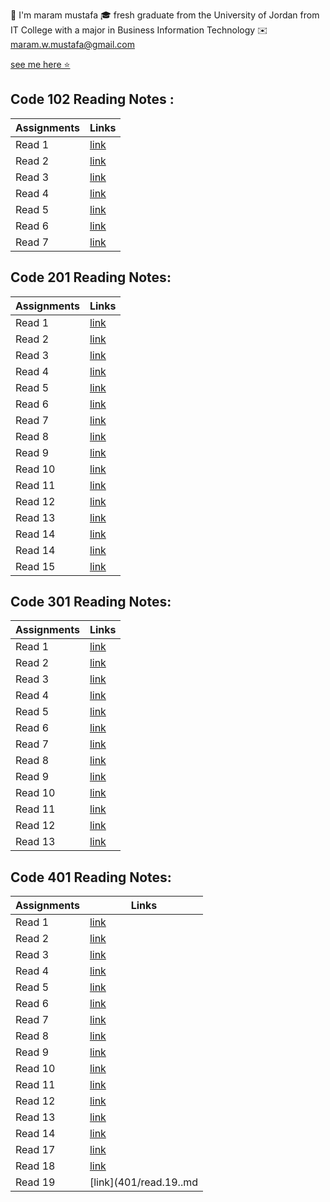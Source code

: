 📝 I'm maram mustafa
🎓 fresh graduate from the University of Jordan from IT College with a major in Business Information Technology
✉️ maram.w.mustafa@gmail.com

[see me here ⭐](https://github.com/maram-mustafa)

## Code 102 Reading Notes :

| Assignments | Links            |
| ----------- | ---------------- |
| Read 1      | [link](Read1.md) |
| Read 2      | [link](Read2.md) |
| Read 3      | [link](Read3.md) |
| Read 4      | [link](Read4.md) |
| Read 5      | [link](Read5.md) |
| Read 6      | [link](Read6.md) |
| Read 7      | [link](Read7.md) |

## Code 201 Reading Notes:

| Assignments | Links                |
| ----------- | -------------------- |
| Read 1      | [link](class-01.md)  |
| Read 2      | [link](class-02.md)  |
| Read 3      | [link](class-03.md)  |
| Read 4      | [link](class-04.md)  |
| Read 5      | [link](class-05.md)  |
| Read 6      | [link](class-06.md)  |
| Read 7      | [link](class-07.md)  |
| Read 8      | [link](class-08.md)  |
| Read 9      | [link](class-09.md)  |
| Read 10     | [link](class-10.md)  |
| Read 11     | [link](class-11.md)  |
| Read 12     | [link](class-12.md)  |
| Read 13     | [link](class-13.md)  |
| Read 14     | [link](class-14a.md) |
| Read 14     | [link](class-14b.md) |
| Read 15     | [link]()             |

## Code 301 Reading Notes:

| Assignments | Links                     |
| ----------- | ------------------------- |
| Read 1      | [link](301/Reading-1.md)  |
| Read 2      | [link](301/Reading-2.md)  |
| Read 3      | [link](301/Reading-3.md)  |
| Read 4      | [link](301/Reading-4.md)  |
| Read 5      | [link](301/Reading-5.md)  |
| Read 6      | [link](301/Reading-6.md)  |
| Read 7      | [link](301/Reading-7.md)  |
| Read 8      | [link](301/Reading-8.md)  |
| Read 9      | [link](301/Reading-9.md)  |
| Read 10     | [link](301/Reading-10.md) |
| Read 11     | [link](301/Reading-11.md) |
| Read 12     | [link](301/Reading-12.md) |
| Read 13     | [link](301/Reading-13.md) |


## Code 401 Reading Notes:


| Assignments | Links                     |
| ----------- | ------------------------- |
| Read 1      | [link](401/read1.md)  |
| Read 2      | [link](401/read2.md)  |
| Read 3      | [link](401/read3.md)  |
| Read 4      | [link](401/read4.md)  |
| Read 5      | [link](401/read5.md)  |
| Read 6      | [link](401/read6.md)  |
| Read 7      | [link](401/read8.md)  |
| Read 8      | [link](401/read9.md)  |
| Read 9      | [link](401/read10.md)  |
| Read 10     | [link](401/read11.md) |
| Read 11     | [link](401/read.12.md) |
| Read 12     | [link](401/read13.md) |
| Read 13     | [link](401/read14.md) |
| Read 14     | [link](401/read15.md) |
| Read 17     | [link](401/read.17.md)|
| Read 18     | [link](401/read.18.md)|
| Read 19    | [link](401/read.19..md|
